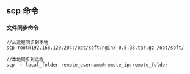 ## scp 命令

#### 文件同步命令
    
    //从远程同步到本地
    scp root@192.168.120.204:/opt/soft/nginx-0.5.38.tar.gz /opt/soft/

	//本地同步到远程
    scp -r local_folder remote_username@remote_ip:remote_folder 
